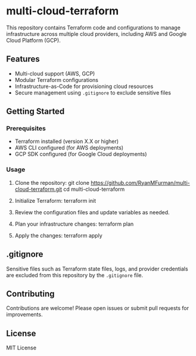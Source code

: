 # multi-cloud-terraform

This repository contains Terraform code and configurations to manage infrastructure across multiple cloud providers, including AWS and Google Cloud Platform (GCP).

## Features

- Multi-cloud support (AWS, GCP)
- Modular Terraform configurations
- Infrastructure-as-Code for provisioning cloud resources
- Secure management using `.gitignore` to exclude sensitive files

## Getting Started

### Prerequisites

- Terraform installed (version X.X or higher)
- AWS CLI configured (for AWS deployments)
- GCP SDK configured (for Google Cloud deployments)

### Usage

1. Clone the repository:
   git clone https://github.com/RyanMFurman/multi-cloud-terraform.git
   cd multi-cloud-terraform

2. Initialize Terraform:
   terraform init

3. Review the configuration files and update variables as needed.

4. Plan your infrastructure changes:
   terraform plan

5. Apply the changes:
   terraform apply

## .gitignore

Sensitive files such as Terraform state files, logs, and provider credentials are excluded from this repository by the `.gitignore` file.

## Contributing

Contributions are welcome! Please open issues or submit pull requests for improvements.

## License

MIT License
